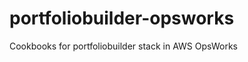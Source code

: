portfoliobuilder-opsworks
=========================

Cookbooks for portfoliobuilder stack in AWS OpsWorks
